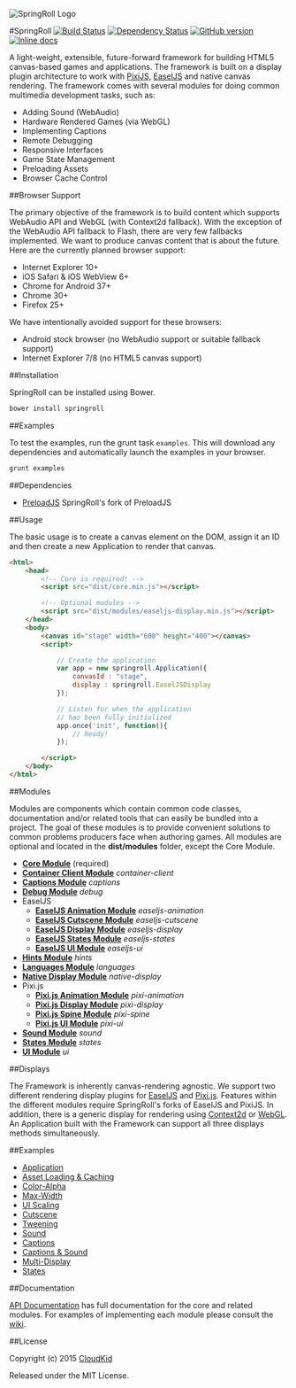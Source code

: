 ![SpringRoll Logo](http://springroll.io/assets/images/logo.png)

#SpringRoll [![Build Status](https://travis-ci.org/SpringRoll/SpringRoll.svg?branch=master)](https://travis-ci.org/SpringRoll/SpringRoll) [![Dependency Status](https://david-dm.org/SpringRoll/SpringRoll.svg?style=flat)](https://david-dm.org/SpringRoll/SpringRoll) [![GitHub version](https://badge.fury.io/gh/SpringRoll%2FSpringRoll.svg)](https://github.com/SpringRoll/SpringRoll/releases/latest) [![Inline docs](http://inch-ci.org/github/springroll/springroll.svg?branch=master)](http://inch-ci.org/github/springroll/springroll)

A light-weight, extensible, future-forward framework for building HTML5 canvas-based games and applications. The framework is built on a display plugin architecture to work with [PixiJS](http://pixijs.org), [EaselJS](http://www.createjs.com/EaselJS) and native canvas rendering. The framework comes with several modules for doing common multimedia development tasks, such as:

* Adding Sound (WebAudio)
* Hardware Rendered Games (via WebGL)
* Implementing Captions
* Remote Debugging
* Responsive Interfaces
* Game State Management
* Preloading Assets
* Browser Cache Control

##Browser Support

The primary objective of the framework is to build content which supports WebAudio API and WebGL (with Context2d fallback). With the exception of the WebAudio API fallback to Flash, there are very few fallbacks implemented. We want to produce canvas content that is about the future. Here are the currently planned browser support:

* Internet Explorer 10+
* iOS Safari & iOS WebView 6+
* Chrome for Android 37+
* Chrome 30+
* Firefox 25+

We have intentionally avoided support for these browsers:
	
* Android stock browser (no WebAudio support or suitable fallback support)
* Internet Explorer 7/8 (no HTML5 canvas support)

##Installation

SpringRoll can be installed using Bower.

```bash
bower install springroll
```

##Examples

To test the examples, run the grunt task `examples`. This will download any dependencies and automatically launch the examples in your browser.

```bash
grunt examples
```

##Dependencies

* [PreloadJS](https://github.com/SpringRoll/PreloadJS) SpringRoll's fork of PreloadJS

##Usage

The basic usage is to create a canvas element on the DOM, assign it an ID and then create a new Application to render that canvas.

```html
<html>
	<head>
		<!-- Core is required! -->
		<script src="dist/core.min.js"></script>

		<!-- Optional modules -->
		<script src="dist/modules/easeljs-display.min.js"></script>
	</head>
	<body>
		<canvas id="stage" width="600" height="400"></canvas>
		<script>

			// Create the application
			var app = new springroll.Application({
				canvasId : "stage",
				display : springroll.EaselJSDisplay
			});

			// Listen for when the application
			// has been fully initialized
			app.once('init', function(){
				// Ready!
			});

		</script>
	</body>
</html>
```

##Modules

Modules are components which contain common code classes, documentation and/or related tools that can easily be bundled into a project. The goal of these modules is to provide convenient solutions to common problems producers face when authoring games. All modules are optional and located in the **dist/modules** folder, except the Core Module.

* **[Core Module](https://github.com/SpringRoll/SpringRoll/wiki/Core-Module)** (required)
* **[Container Client Module](https://github.com/SpringRoll/SpringRoll/wiki/Container-Client-Module)** _container-client_
* **[Captions Module](https://github.com/SpringRoll/SpringRoll/wiki/Captions-Module)** _captions_
* **[Debug Module](https://github.com/SpringRoll/SpringRoll/wiki/Debug-Module)** _debug_
* EaselJS
	* **[EaselJS Animation Module](https://github.com/SpringRoll/SpringRoll/wiki/EaselJS-Animation-Module)** _easeljs-animation_
	* **[EaselJS Cutscene Module](https://github.com/SpringRoll/SpringRoll/wiki/EaselJS-Cutscene-Module)** _easeljs-cutscene_
	* **[EaselJS Display Module](https://github.com/SpringRoll/SpringRoll/wiki/EaselJS-Display-Module)** _easeljs-display_
	* **[EaselJS States Module](https://github.com/SpringRoll/SpringRoll/wiki/EaselJS-States-Module)** _easeljs-states_
	* **[EaselJS UI Module](https://github.com/SpringRoll/SpringRoll/wiki/EaselJS-UI-Module)** _easeljs-ui_
* **[Hints Module](https://github.com/SpringRoll/SpringRoll/wiki/Hints-Module)** _hints_
* **[Languages Module](https://github.com/SpringRoll/SpringRoll/wiki/Languages-Module)** _languages_
* **[Native Display Module](https://github.com/SpringRoll/SpringRoll/wiki/Native-Display-Module)** _native-display_
* Pixi.js
	* **[Pixi.js Animation Module](https://github.com/SpringRoll/SpringRoll/wiki/Pixi.js-Animation-Module)** _pixi-animation_
	* **[Pixi.js Display Module](https://github.com/SpringRoll/SpringRoll/wiki/Pixi.js-Display-Module)** _pixi-display_
	* **[Pixi.js Spine Module](https://github.com/SpringRoll/SpringRoll/wiki/Pixi.js-Spine-Module)** _pixi-spine_
	* **[Pixi.js UI Module](https://github.com/SpringRoll/SpringRoll/wiki/Pixi.js-UI-Module)**  _pixi-ui_
* **[Sound Module](https://github.com/SpringRoll/SpringRoll/wiki/Sound-Module)** _sound_
* **[States Module](https://github.com/SpringRoll/SpringRoll/wiki/States-Module)** _states_
* **[UI Module](https://github.com/SpringRoll/SpringRoll/wiki/UI-Module)** _ui_

##Displays

The Framework is inherently canvas-rendering agnostic. We support two different rendering display plugins for [EaselJS](http://www.createjs.com/EaselJS) and [Pixi.js](http://www.pixijs.com/). Features within the different modules require SpringRoll's forks of EaselJS and PixiJS. In addition, there is a generic display for rendering using [Context2d](http://www.w3.org/TR/2014/CR-2dcontext-20140821/) or [WebGL](http://get.webgl.org/). An Application built with the Framework can support all three displays methods simultaneously.

##Examples

* [Application](http://springroll.io/SpringRoll/examples/basic.html)
* [Asset Loading &amp; Caching](http://springroll.io/SpringRoll/examples/asset-caching.html)
* [Color-Alpha](http://springroll.io/SpringRoll/examples/color-alpha.html)
* [Max-Width](http://springroll.io/SpringRoll/examples/max-width.html)
* [UI Scaling](http://springroll.io/SpringRoll/examples/ui.html)
* [Cutscene](http://springroll.io/SpringRoll/examples/cutscene.html)
* [Tweening](http://springroll.io/SpringRoll/examples/tween.html)
* [Sound](http://springroll.io/SpringRoll/examples/sound.html)
* [Captions](http://springroll.io/SpringRoll/examples/captions.html)
* [Captions &amp; Sound](http://springroll.io/SpringRoll/examples/captions-sound.html)
* [Multi-Display](http://springroll.io/SpringRoll/examples/multiple-displays.html)
* [States](http://springroll.io/SpringRoll/examples/states.html)

##Documentation

[API Documentation](http://springroll.io/SpringRoll/docs/) has full documentation for the core and related modules. For examples of implementing each module please consult the [wiki](https://github.com/SpringRoll/SpringRoll/wiki).

##License

Copyright (c) 2015 [CloudKid](http://github.com/cloudkidstudio)

Released under the MIT License.
